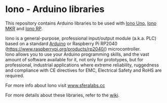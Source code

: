 # Iono - Arduino libraries

This repository contains Arduino libraries to be used with [Iono Uno](https://www.sferalabs.cc/product/iono-uno/), [Iono MKR](https://www.sferalabs.cc/product/iono-mkr/) and [Iono RP](https://www.sferalabs.cc/product/iono-rp/).  

Iono is a general-purpose, professional input/output module (a.k.a. PLC) based on a standard [Arduino](http://www.arduino.cc/) or Raspberry Pi RP2040 (https://www.raspberrypi.org/products/rp2040/) microcontroller.  
Iono allows you to use your Arduino programming skills, and the vast amount of software available for it, not only for prototypes, but for professional, industrial applications where extreme reliability, ruggedness and compliance with CE directives for EMC, Electrical Safety and RoHS are required.

For more info about Iono visit www.sferalabs.cc

For more details about these libraries, refer to the [wiki](../../wiki).
